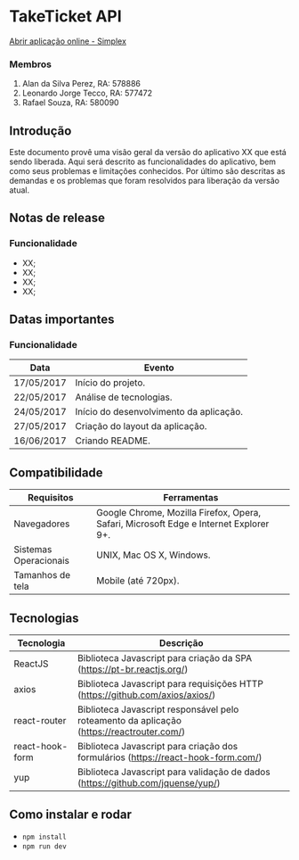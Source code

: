 # TakeTicket API

[Abrir aplicação online - Simplex](http://xxx)

### Membros
1. Alan da Silva Perez, RA: 578886
2. Leonardo Jorge Tecco, RA: 577472
3. Rafael Souza, RA: 580090

## Introdução
Este documento provê uma visão geral da versão do aplicativo XX que está sendo liberada.
Aqui será descrito as funcionalidades do aplicativo, bem como seus problemas e limitações conhecidos.
Por último são descritas as demandas e os problemas que foram resolvidos para liberação da versão atual.

## Notas de release

### Funcionalidade

* XX;
* XX;
* XX;
* XX;

## Datas importantes

### Funcionalidade

| Data  | Evento    |
|-----|-----------|
| 17/05/2017    | Início do projeto.   |
| 22/05/2017    | Análise de tecnologias.   |
| 24/05/2017    | Início do desenvolvimento da aplicação.   |
| 27/05/2017    | Criação do layout da aplicação.  |
| 16/06/2017    | Criando README.  |


## Compatibilidade

| Requisitos    | Ferramentas   |
|---------------|---------------|
| Navegadores   | Google Chrome, Mozilla Firefox, Opera, Safari, Microsoft Edge e Internet Explorer 9+.     |
| Sistemas Operacionais | UNIX, Mac OS X, Windows. |
| Tamanhos de tela | Mobile (até 720px). |

## Tecnologias

| Tecnologia   | Descrição |
|-------------|-----------|
| ReactJS | Biblioteca Javascript para criação da SPA (https://pt-br.reactjs.org/) |
| axios | Biblioteca Javascript para requisições HTTP (https://github.com/axios/axios/) |
| react-router | Biblioteca Javascript responsável pelo roteamento da aplicação (https://reactrouter.com/) |
| react-hook-form | Biblioteca Javascript para criação dos formulários (https://react-hook-form.com/) |
| yup | Biblioteca Javascript para validação de dados (https://github.com/jquense/yup/) |

## Como instalar e rodar

- `npm install`
- `npm run dev`
